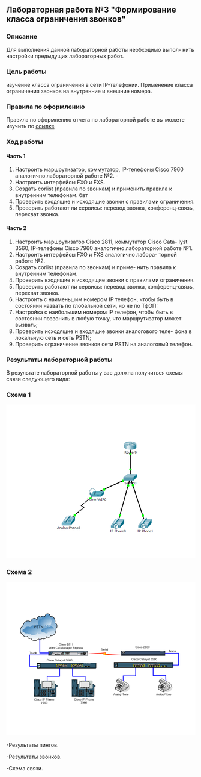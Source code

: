 ## Лабораторная работа №3 "Формирование класса ограничения звонков"

### Описание
Для выполнения данной лабораторной работы необходимо выпол- нить настройки предыдущих лабораторных работ.

### Цель работы
изучение класса ограничения в сети IP-телефонии. Применение класса ограничения звонков на внутренние и внешние номера.

### Правила по оформлению
Правила по оформлению отчета по лабораторной работе вы можете изучить по [ссылке](../reportdesign.md)

### Ход работы

#### Часть 1

1. Настроить маршрутизатор, коммутатор, IP-телефоны Cisco 7960 аналогично лабораторной работе №2. -
2. Настроить интерфейсы FXO и FXS.
3. Создать corlist (правила по звонкам) и применить правила к внутренним телефонам. бвт
4. Проверить входящие и исходящие звонки с правилами ограничения.
5. Проверить работают ли сервисы: перевод звонка, конференц-связь, перехват звонка.

#### Часть 2 

1. Настроить маршрутизатор Cisco 2811, коммутатор Cisco Cata- lyst 3560, IP-телефоны Cisco 7960 аналогично лабораторной работе №1.
2. Настроить интерфейсы FXO и FXS аналогично лабора- торной работе №2.
3. Создать corlist (правила по звонкам) и приме- нить правила к внутренним телефонам.
4. Проверить входящие и исходящие звонки с правилами ограничения.
5. Проверить работают ли сервисы: перевод звонка, конференц-связь, перехват звонка.
6. Настроить с наименьшим номером IP телефон, чтобы быть в состоянии назвать по глобальной сети, но не по ТфОП:
 1. Настройка с наибольшим номером IP телефон, чтобы быть в состоянии позвонить в любую точку, что маршрутизатор может вызвать;
 2. Проверить исходящие и входящие звонки аналогового теле- фона в локальную сеть и сеть PSTN;
 3. Проверить ограничение звонков сети PSTN на аналоговый телефон.

### Результаты лабораторной работы
В результате лабораторной работы у вас должна получиться схемы связи следующего вида:

### Схема 1

![Схема 1](sh1.png)

### Схема 2

![Схема 2](sh2.png)

-Результаты пингов.

-Результаты звонков.

-Схема связи.